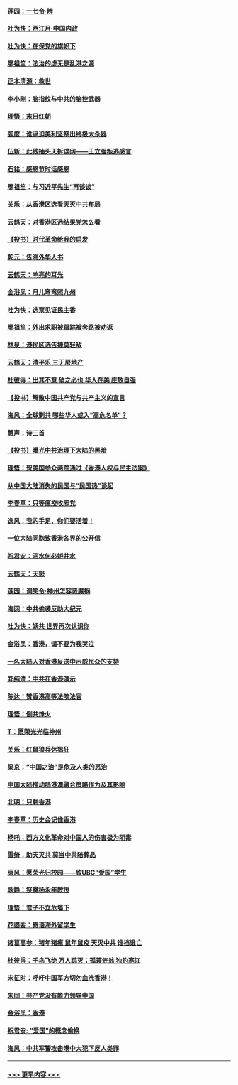 #### [莲园：一七令‧辨](../pages/nsc993/n11692558.md?t=12011533) 
#### [吐为快：西江月·中国内政](../pages/nsc993/n11692071.md?t=12011533) 
#### [吐为快：在保党的旗帜下](../pages/nsc993/n11691188.md?t=12011533) 
#### [廖祖笙：法治的虚无是乱港之源](../pages/nsc993/n11690605.md?t=12011533) 
#### [正本清源：救世](../pages/nsc993/n11689134.md?t=12011533) 
#### [李小刚：脑指纹与中共的脑控武器](../pages/nsc993/n11688900.md?t=12011533) 
#### [理悟：末日红朝](../pages/nsc993/n11688829.md?t=12011533) 
#### [弧度：谁逼迫美利坚祭出终极大杀器](../pages/nsc993/n11688735.md?t=12011533) 
#### [伍新：此线抽头天拆谍网——王立强叛逃感言](../pages/nsc993/n11687981.md?t=12011533) 
#### [石铭：感恩节时话感恩](../pages/nsc993/n11687568.md?t=12011533) 
#### [廖祖笙：与习近平先生“再谈谈”](../pages/nsc993/n11687005.md?t=12011533) 
#### [关乐：从香港区选看天灭中共布局](../pages/nsc993/n11686647.md?t=12011533) 
#### [云鹤天：对香港区选结果党怎么看](../pages/nsc993/n11686216.md?t=12011533) 
#### [【投书】时代革命给我的启发](../pages/nsc993/n11684287.md?t=12011533) 
#### [乾元：告海外华人书](../pages/nsc993/n11684044.md?t=12011533) 
#### [云鹤天：响亮的耳光](../pages/nsc993/n11684254.md?t=12011533) 
#### [金浴凤：月儿弯弯照九州](../pages/nsc993/n11684231.md?t=12011533) 
#### [吐为快：选票见证民主香](../pages/nsc993/n11684206.md?t=12011533) 
#### [廖祖笙：外出求职被跟踪被套路被劝返](../pages/nsc993/n11683874.md?t=12011533) 
#### [林泉：港民区选告捷莫轻敌](../pages/nsc993/n11683930.md?t=12011533) 
#### [云鹤天：清平乐 三无房地产](../pages/nsc993/n11681521.md?t=12011533) 
#### [杜彼得：出其不意 破之必也 华人在美 庄敬自强](../pages/nsc993/n11679554.md?t=12011533) 
#### [【投书】解散中国共产党与共产主义的宣言](../pages/nsc993/n11679177.md?t=12011533) 
#### [海风：全球剿共 哪些华人或入“高危名单”？](../pages/nsc993/n11678617.md?t=12011533) 
#### [慧声：诗三首](../pages/nsc993/n11678848.md?t=12011533) 
#### [【投书】曝光中共治理下大陆的黑暗](../pages/nsc993/n11678674.md?t=12011533) 
#### [理悟：贺美国参众两院通过《香港人权与民主法案》](../pages/nsc993/n11678104.md?t=12011533) 
#### [从中国大陆消失的民国与“民国热”谈起](../pages/nsc993/n11678075.md?t=12011533) 
#### [李春草：只等瘟疫收邪党](../pages/nsc993/n11677308.md?t=12011533) 
#### [逸风：我的手足，你们要活着！](../pages/nsc993/n11676352.md?t=12011533) 
#### [一位大陆同胞致香港各界的公开信](../pages/nsc993/n11675761.md?t=12011533) 
#### [祝君安：河水何必妒井水](../pages/nsc993/n11675746.md?t=12011533) 
#### [云鹤天：天怒](../pages/nsc993/n11675718.md?t=12011533) 
#### [莲园：调笑令‧神州怎容恶魔祸](../pages/nsc993/n11675648.md?t=12011533) 
#### [海网：中共偷袭反助大纪元](../pages/nsc993/n11673515.md?t=12011533) 
#### [吐为快：妖共 世界再次认识你](../pages/nsc993/n11673506.md?t=12011533) 
#### [金浴凤：香港，请不要为我哭泣](../pages/nsc993/n11673248.md?t=12011533) 
#### [一名大陆人对香港反送中示威民众的支持](../pages/nsc993/n11672615.md?t=12011533) 
#### [郑纯清：中共在香港演示](../pages/nsc993/n11670539.md?t=12011533) 
#### [陈达：赞香港高等法院法官](../pages/nsc993/n11669542.md?t=12011533) 
#### [理悟：倒共烽火](../pages/nsc993/n11668844.md?t=12011533) 
#### [T：愿荣光光临神州](../pages/nsc993/n11668421.md?t=12011533) 
#### [关乐：红鼠狼兵休猖狂](../pages/nsc993/n11668378.md?t=12011533) 
#### [梁京：“中国之治”是危及人类的恶治](../pages/nsc993/n11668328.md?t=12011533) 
#### [中国大陆推动陆港澳融合策略作为及其影响](../pages/nsc993/n11668157.md?t=12011533) 
#### [北明：只剩香港](../pages/nsc993/n11668002.md?t=12011533) 
#### [李春草：历史会记住香港](../pages/nsc993/n11667927.md?t=12011533) 
#### [杨吒：西方文化革命对中国人的伤害极为阴毒](../pages/nsc993/n11664521.md?t=12011533) 
#### [雪绮：助天灭共 莫当中共陪葬品](../pages/nsc993/n11662650.md?t=12011533) 
#### [唐风：愿荣光归校园——致UBC“爱国”学生](../pages/nsc993/n11662194.md?t=12011533) 
#### [耿静：祭奠杨永年教授](../pages/nsc993/n11662514.md?t=12011533) 
#### [理悟：君子不立危墙下](../pages/nsc993/n11662172.md?t=12011533) 
#### [花婆娑：寄语海外留学生](../pages/nsc993/n11662121.md?t=12011533) 
#### [诸葛高参：猪年猪瘟 鼠年鼠疫 天灭中共 谁挡谁亡](../pages/nsc993/n11661980.md?t=12011533) 
#### [杜彼得：千鸟飞绝 万人踪灭；孤蓑笠翁 独钓寒江](../pages/nsc993/n11661170.md?t=12011533) 
#### [宋征时：呼吁中国军方切勿血洗香港！](../pages/nsc993/n11415318.md?t=12011533) 
#### [朱同：共产党没有能力领导中国](../pages/nsc993/n11660421.md?t=12011533) 
#### [金浴凤：香港](../pages/nsc993/n11660419.md?t=12011533) 
#### [祝君安: “爱国”的概念偷换](../pages/nsc993/n11659706.md?t=12011533) 
#### [海风：中共军警攻击港中大犯下反人类罪](../pages/nsc993/n11659632.md?t=12011533) 

----
#### [ >>> 更早内容 <<< ](../indexes/nsc993-earlier.md)
